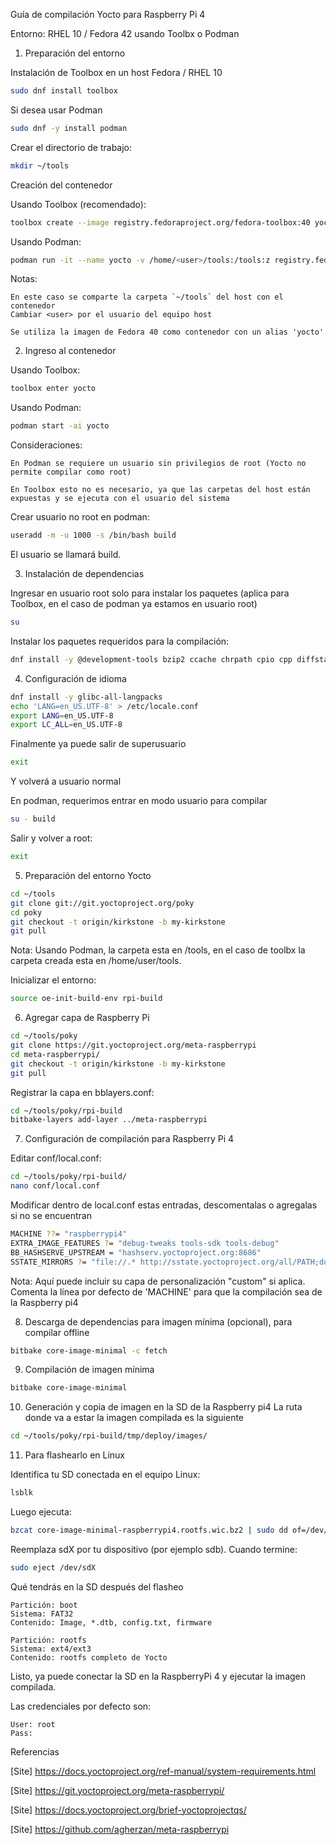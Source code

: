 Guía de compilación Yocto para Raspberry Pi 4

Entorno: RHEL 10 / Fedora 42 usando Toolbx o Podman 
1. Preparación del entorno

Instalación de Toolbox en un host Fedora / RHEL 10
```bash
sudo dnf install toolbox
```
Si desea usar Podman

```bash
sudo dnf -y install podman
```

Crear el directorio de trabajo:
```bash
mkdir ~/tools
```
Creación del contenedor

Usando Toolbox (recomendado):
```bash
toolbox create --image registry.fedoraproject.org/fedora-toolbox:40 yocto
```

Usando Podman:
```bash
podman run -it --name yocto -v /home/<user>/tools:/tools:z registry.fedoraproject.org/fedora-toolbox:40 /bin/bash
```

Notas:

    En este caso se comparte la carpeta `~/tools` del host con el contenedor 
    Cambiar <user> por el usuario del equipo host 

    Se utiliza la imagen de Fedora 40 como contenedor con un alias 'yocto'

2. Ingreso al contenedor

Usando Toolbox:
```bash
toolbox enter yocto
```

Usando Podman:
```bash
podman start -ai yocto
```

Consideraciones:

    En Podman se requiere un usuario sin privilegios de root (Yocto no permite compilar como root)

    En Toolbox esto no es necesario, ya que las carpetas del host están expuestas y se ejecuta con el usuario del sistema

Crear usuario no root en podman:
```bash
useradd -m -u 1000 -s /bin/bash build
```
El usuario se llamará build.

3. Instalación de dependencias

Ingresar en usuario root solo para instalar los paquetes (aplica para Toolbox, en el caso de podman ya estamos en usuario root)

```bash
su
```

Instalar los paquetes requeridos para la compilación:
```bash
dnf install -y @development-tools bzip2 ccache chrpath cpio cpp diffstat diffutils file findutils gawk gcc gcc-c++ git glibc-devel glibc-langpack-en gzip hostname lz4 make patch perl perl-Data-Dumper perl-File-Compare perl-File-Copy perl-FindBin perl-Text-ParseWords perl-Thread-Queue perl-bignum perl-locale python python3 python3-devel python3-GitPython python3-jinja2 python3-pexpect python3-pip python3-setuptools rpcgen socat tar texinfo unzip wget which xz zstd SDL-devel xterm mesa-libGL-devel nano sudo
```

4. Configuración de idioma

```bash
dnf install -y glibc-all-langpacks
echo 'LANG=en_US.UTF-8' > /etc/locale.conf
export LANG=en_US.UTF-8
export LC_ALL=en_US.UTF-8
```
Finalmente ya puede salir de superusuario

```bash
exit
```
Y volverá a usuario normal

En podman, requerimos entrar en modo usuario para compilar

```bash
su - build
```

Salir y volver a root:
```bash
exit
```

5. Preparación del entorno Yocto

```bash
cd ~/tools
git clone git://git.yoctoproject.org/poky
cd poky
git checkout -t origin/kirkstone -b my-kirkstone
git pull
```
Nota:
Usando Podman, la carpeta esta en /tools, en el caso de toolbx la carpeta creada esta en /home/user/tools.

Inicializar el entorno:
```bash
source oe-init-build-env rpi-build
```
6. Agregar capa de Raspberry Pi

```bash
cd ~/tools/poky
git clone https://git.yoctoproject.org/meta-raspberrypi
cd meta-raspberrypi/
git checkout -t origin/kirkstone -b my-kirkstone
git pull
```

Registrar la capa en bblayers.conf:
```bash
cd ~/tools/poky/rpi-build
bitbake-layers add-layer ../meta-raspberrypi
```

7. Configuración de compilación para Raspberry Pi 4

Editar conf/local.conf:
```bash
cd ~/tools/poky/rpi-build/
nano conf/local.conf
```

Modificar dentro de local.conf estas entradas, descomentalas o agregalas si no se encuentran
```bash
MACHINE ??= "raspberrypi4"
EXTRA_IMAGE_FEATURES ?= "debug-tweaks tools-sdk tools-debug"
BB_HASHSERVE_UPSTREAM = "hashserv.yoctoproject.org:8686"
SSTATE_MIRRORS ?= "file://.* http://sstate.yoctoproject.org/all/PATH;downloadfilename=PATH"
```


Nota: Aquí puede incluir su capa de personalización "custom" si aplica. Comenta la línea por defecto de 'MACHINE' para que la compilación sea de la Raspberry pi4

8. Descarga de dependencias para imagen mínima (opcional), para compilar offline

```bash
bitbake core-image-minimal -c fetch


```
9. Compilación de imagen mínima 

```bash
bitbake core-image-minimal
```

10. Generación y copia de imagen en la SD de la Raspberry pi4
La ruta donde va a estar la imagen compilada es la siguiente

```bash
cd ~/tools/poky/rpi-build/tmp/deploy/images/
```

11. Para flashearlo en Linux

Identifica tu SD conectada en el equipo Linux:

```bash
lsblk
```
Luego ejecuta:

```bash
bzcat core-image-minimal-raspberrypi4.rootfs.wic.bz2 | sudo dd of=/dev/sdX bs=4M status=progress conv=fsync
```

Reemplaza sdX por tu dispositivo (por ejemplo sdb).
Cuando termine:
```bash
sudo eject /dev/sdX
```

Qué tendrás en la SD después del flasheo

    Partición: boot
    Sistema: FAT32
    Contenido: Image, *.dtb, config.txt, firmware
    
    Partición: rootfs
    Sistema: ext4/ext3
    Contenido: rootfs completo de Yocto

Listo, ya puede conectar la SD en la RaspberryPi 4 y ejecutar la imagen compilada.

Las credenciales por defecto son:

    User: root
    Pass: 

Referencias

[Site] https://docs.yoctoproject.org/ref-manual/system-requirements.html

[Site] https://git.yoctoproject.org/meta-raspberrypi/

[Site] https://docs.yoctoproject.org/brief-yoctoprojectqs/

[Site] https://github.com/agherzan/meta-raspberrypi
